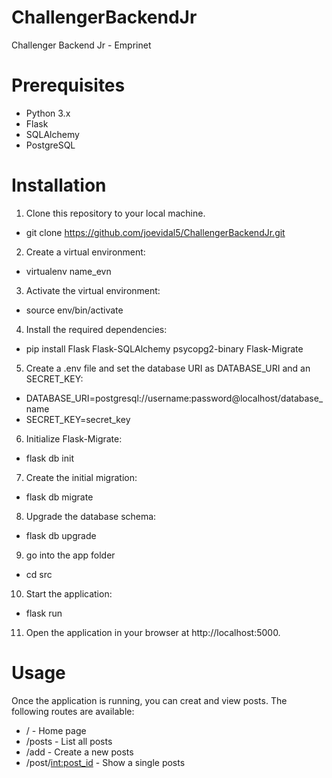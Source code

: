 # ChallengerBackendJr
Challenger Backend Jr - Emprinet

# Prerequisites

- Python 3.x
- Flask
- SQLAlchemy
- PostgreSQL

# Installation
1. Clone this repository to your local machine.

- git clone https://github.com/joevidal5/ChallengerBackendJr.git

2. Create a virtual environment:

- virtualenv name_evn

3. Activate the virtual environment:

- source env/bin/activate

4. Install the required dependencies:

- pip install Flask Flask-SQLAlchemy psycopg2-binary Flask-Migrate 

5. Create a .env file and set the database URI as DATABASE_URI and an SECRET_KEY:

- DATABASE_URI=postgresql://username:password@localhost/database_name
- SECRET_KEY=secret_key

6. Initialize Flask-Migrate:

- flask db init

7. Create the initial migration:

- flask db migrate

8. Upgrade the database schema:

- flask db upgrade

9. go into the app folder

- cd src

10. Start the application:

- flask run

11. Open the application in your browser at http://localhost:5000.


# Usage
Once the application is running, you can creat and view posts. The following routes are available:

- / - Home page
- /posts - List all posts
- /add - Create a new posts
- /post/<int:post_id> - Show a single posts